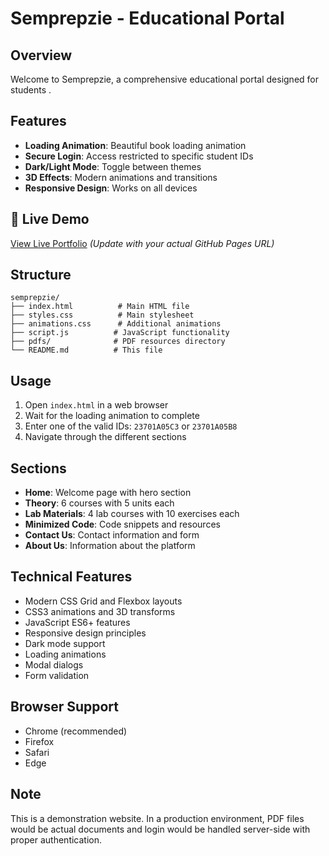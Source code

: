 # Semprepzie - Educational Portal

## Overview
Welcome to Semprepzie, a comprehensive educational portal designed for students .

## Features
- **Loading Animation**: Beautiful book loading animation
- **Secure Login**: Access restricted to specific student IDs
- **Dark/Light Mode**: Toggle between themes
- **3D Effects**: Modern animations and transitions
- **Responsive Design**: Works on all devices

## 🚀 Live Demo

[View Live Portfolio]( https://mohanmuralikarumuri.github.io/semprepzie/) *(Update with your actual GitHub Pages URL)*

## Structure
```
semprepzie/
├── index.html          # Main HTML file
├── styles.css          # Main stylesheet
├── animations.css      # Additional animations
├── script.js          # JavaScript functionality
├── pdfs/              # PDF resources directory
└── README.md          # This file
```

## Usage
1. Open `index.html` in a web browser
2. Wait for the loading animation to complete
3. Enter one of the valid IDs: `23701A05C3` or `23701A05B8`
4. Navigate through the different sections

## Sections
- **Home**: Welcome page with hero section
- **Theory**: 6 courses with 5 units each
- **Lab Materials**: 4 lab courses with 10 exercises each
- **Minimized Code**: Code snippets and resources
- **Contact Us**: Contact information and form
- **About Us**: Information about the platform

## Technical Features
- Modern CSS Grid and Flexbox layouts
- CSS3 animations and 3D transforms
- JavaScript ES6+ features
- Responsive design principles
- Dark mode support
- Loading animations
- Modal dialogs
- Form validation

## Browser Support
- Chrome (recommended)
- Firefox
- Safari
- Edge

## Note
This is a demonstration website. In a production environment, PDF files would be actual documents and login would be handled server-side with proper authentication.
